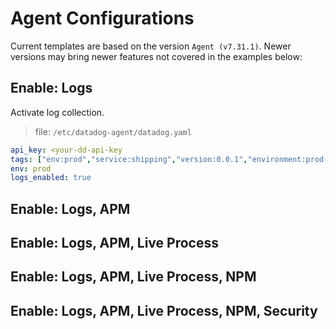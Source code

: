 # Agent Configurations

Current templates are based on the version `Agent (v7.31.1)`. Newer versions may bring newer features not covered in the examples below:

## Enable: Logs

Activate log collection. 

> file: `/etc/datadog-agent/datadog.yaml`

```yaml
api_key: <your-dd-api-key
tags: ["env:prod","service:shipping","version:0.0.1","environment:prod-shipping"]
env: prod
logs_enabled: true
```



## Enable: Logs, APM

## Enable: Logs, APM, Live Process

## Enable: Logs, APM, Live Process, NPM

## Enable: Logs, APM, Live Process, NPM, Security
